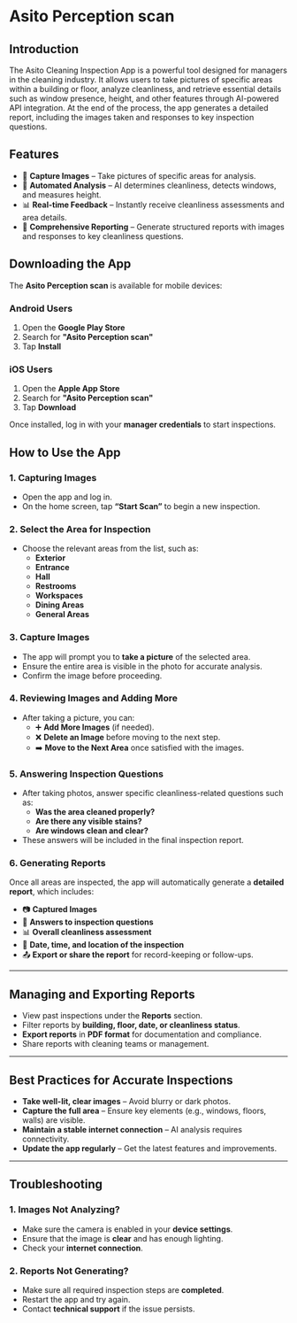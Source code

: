 # Asito Perception scan
## Introduction
The Asito Cleaning Inspection App is a powerful tool designed for managers in the cleaning industry. It allows users to take pictures of specific areas within a building or floor, analyze cleanliness, and retrieve essential details such as window presence, height, and other features through AI-powered API integration. At the end of the process, the app generates a detailed report, including the images taken and responses to key inspection questions.

## **Features**  
- 📸 **Capture Images** – Take pictures of specific areas for analysis.  
- 🧹 **Automated Analysis** – AI determines cleanliness, detects windows, and measures height.  
- 📊 **Real-time Feedback** – Instantly receive cleanliness assessments and area details.  
- 📝 **Comprehensive Reporting** – Generate structured reports with images and responses to key cleanliness questions.  

## **Downloading the App**  

The **Asito Perception scan** is available for mobile devices:  

### **Android Users**  
1. Open the **Google Play Store**  
2. Search for **"Asito Perception scan"**  
3. Tap **Install**  

### **iOS Users**  
1. Open the **Apple App Store**  
2. Search for **"Asito Perception scan"**  
3. Tap **Download**  

Once installed, log in with your **manager credentials** to start inspections.  

## **How to Use the App**  
### **1. Capturing Images**  
- Open the app and log in.  
- On the home screen, tap **“Start Scan”** to begin a new inspection.  

### **2. Select the Area for Inspection**  
- Choose the relevant areas from the list, such as:  
  - **Exterior**  
  - **Entrance**  
  - **Hall**  
  - **Restrooms**  
  - **Workspaces**  
  - **Dining Areas**  
  - **General Areas**  

### **3. Capture Images**  
- The app will prompt you to **take a picture** of the selected area.  
- Ensure the entire area is visible in the photo for accurate analysis.  
- Confirm the image before proceeding.  

### **4. Reviewing Images and Adding More**  
- After taking a picture, you can:  
  - ➕ **Add More Images** (if needed).  
  - ❌ **Delete an Image** before moving to the next step.  
  - ➡️ **Move to the Next Area** once satisfied with the images.
 
### **5. Answering Inspection Questions**  
- After taking photos, answer specific cleanliness-related questions such as:  
  - **Was the area cleaned properly?**  
  - **Are there any visible stains?**  
  - **Are windows clean and clear?**  
- These answers will be included in the final inspection report.  

### **6. Generating Reports**  
Once all areas are inspected, the app will automatically generate a **detailed report**, which includes:  
- 📷 **Captured Images**  
- 📝 **Answers to inspection questions**  
- 📊 **Overall cleanliness assessment**  
- 📍 **Date, time, and location of the inspection**  
- 📤 **Export or share the report** for record-keeping or follow-ups.  

---

## **Managing and Exporting Reports**  
- View past inspections under the **Reports** section.  
- Filter reports by **building, floor, date, or cleanliness status**.  
- **Export reports** in **PDF format** for documentation and compliance.  
- Share reports with cleaning teams or management.  

---

## **Best Practices for Accurate Inspections**  
- **Take well-lit, clear images** – Avoid blurry or dark photos.  
- **Capture the full area** – Ensure key elements (e.g., windows, floors, walls) are visible.  
- **Maintain a stable internet connection** – AI analysis requires connectivity.  
- **Update the app regularly** – Get the latest features and improvements.  

---
## **Troubleshooting**  
### **1. Images Not Analyzing?**  
- Make sure the camera is enabled in your **device settings**.  
- Ensure that the image is **clear** and has enough lighting.  
- Check your **internet connection**.  

### **2. Reports Not Generating?**  
- Make sure all required inspection steps are **completed**.  
- Restart the app and try again.  
- Contact **technical support** if the issue persists. 
